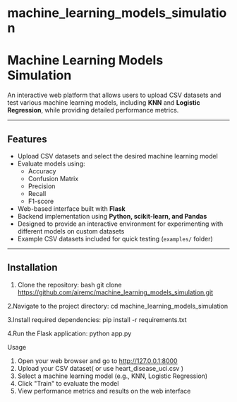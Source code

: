 # machine_learning_models_simulation



# Machine Learning Models Simulation

An interactive web platform that allows users to upload CSV datasets and test various machine learning models, including **KNN** and **Logistic Regression**, while providing detailed performance metrics.

---

## Features

- Upload CSV datasets and select the desired machine learning model
- Evaluate models using:
  - Accuracy
  - Confusion Matrix
  - Precision
  - Recall
  - F1-score
- Web-based interface built with **Flask**
- Backend implementation using **Python, scikit-learn, and Pandas**
- Designed to provide an interactive environment for experimenting with different models on custom datasets
- Example CSV datasets included for quick testing (`examples/` folder)

---

## Installation

1. Clone the repository:
bash
git clone https://github.com/airemc/machine_learning_models_simulation.git

2.Navigate to the project directory:
cd machine_learning_models_simulation

3.Install required dependencies:
pip install -r requirements.txt

4.Run the Flask application:
python app.py


Usage
1. Open your web browser and go to http://127.0.0.1:8000
2. Upload your CSV dataset( or use heart_disease_uci.csv )
3. Select a machine learning model (e.g., KNN, Logistic Regression)
4. Click "Train" to evaluate the model
5. View performance metrics and results on the web interface
